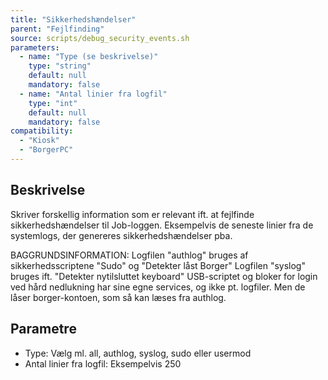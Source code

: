 ```yaml
---
title: "Sikkerhedshændelser"
parent: "Fejlfinding"
source: scripts/debug_security_events.sh
parameters:
  - name: "Type (se beskrivelse)"
    type: "string"
    default: null
    mandatory: false
  - name: "Antal linier fra logfil"
    type: "int"
    default: null
    mandatory: false
compatibility:
  - "Kiosk"
  - "BorgerPC"
---
```


## Beskrivelse
Skriver forskellig information som er relevant ift. at fejlfinde sikkerhedshændelser til Job-loggen. 
Eksempelvis de seneste linier fra de systemlogs, der genereres sikkerhedshændelser pba.

BAGGRUNDSINFORMATION:
Logfilen "authlog" bruges af sikkerhedsscriptene "Sudo" og "Detekter låst Borger"
Logfilen "syslog" bruges ift. "Detekter nytilsluttet keyboard"
USB-scriptet og bloker for login ved hård nedlukning har sine egne services, og ikke pt. logfiler. Men de låser borger-kontoen, som så kan læses fra authlog.

## Parametre
- Type: Vælg ml. all, authlog, syslog, sudo eller usermod
- Antal linier fra logfil:
Eksempelvis 250